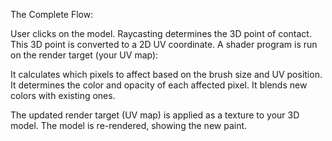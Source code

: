 The Complete Flow:

User clicks on the model.
Raycasting determines the 3D point of contact.
This 3D point is converted to a 2D UV coordinate.
A shader program is run on the render target (your UV map):

It calculates which pixels to affect based on the brush size and UV position.
It determines the color and opacity of each affected pixel.
It blends new colors with existing ones.


The updated render target (UV map) is applied as a texture to your 3D model.
The model is re-rendered, showing the new paint.